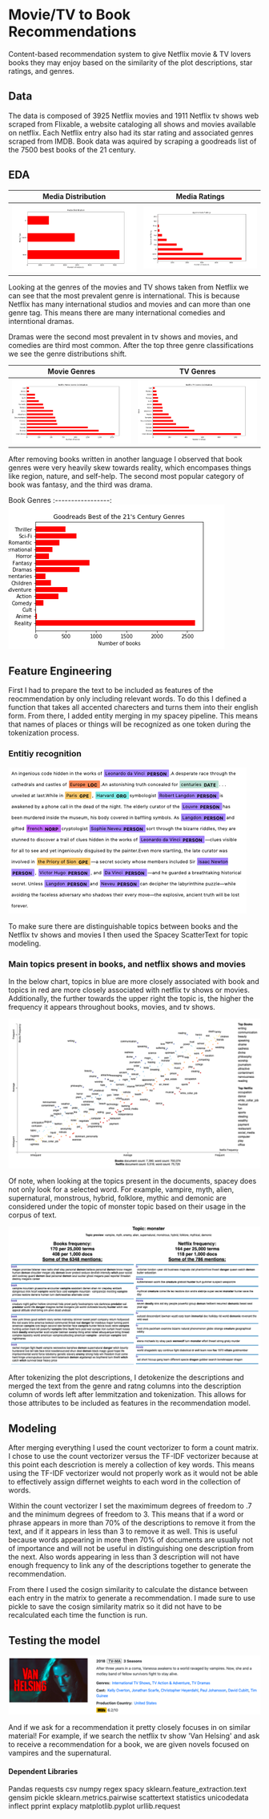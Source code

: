 # Movie/TV to Book Recommendations
Content-based recommendation system to give Netflix movie & TV lovers books they may enjoy based on the similarity of the plot descriptions, star ratings, and genres.

## Data
The data is composed of 3925 Netflix movies and 1911 Netflix tv shows web scraped from Flixable, a website cataloging all shows and movies available on netflix. Each Netflix entry also had its star rating and associated genres scraped from IMDB. Book data was aquired by scraping a goodreads list of the 7500 best books of the 21 century. 

## EDA

Media Distribution  |   Media Ratings
:---------------------:|:-------------------:
![alt_text](graphs/media_distribution.png) | ![alt_text](graphs/rounded_ratings.png) 

Looking at the genres of the movies and TV shows taken from Netflix we can see that the most prevalent genre is international. This is because Netflix has many international studios and movies and can more than one genre tag. This means there are many international comedies and interntional dramas. 

Dramas were the second most prevalent in tv shows and movies, and comedies are third most common. After the top three genre classifications we see the genre distributions shift.

Movie Genres        |  TV Genres  
:-------------------------:|:-------------------------:
![alt_text](graphs/netflix_movie_genres.png)  | ![alt_text](graphs/netflix_tv_genres.png) 

After removing books written in another language I observed that book genres were very heavily skew towards reality, which encompases things like region, nature, and self-help. The second most popular category of book was fantasy, and the third was drama.

Book Genres
:-----------------:
![alt_text](graphs/goodreads.png)

## Feature Engineering 

First I had to prepare the text to be included as features of the reocmmendation by only including relevant words. To do this I defined a function that takes all accented charecters and turns them into their english form. From there, I added entity merging in my spacey pipeline. This means that names of places or things will be recognized as one token during the tokenization process.

### Entitiy recognition

![alt_text](graphs/part_of_speech.png)

To make sure there are distinguishable topics between books and the Netflix tv shows and movies I then used the Spacey ScatterText for topic modeling. 

### Main topics present in books, and netflix shows and movies
In the below chart, topics in blue are more closely associated with book and topics in red are more closely associated with netflix tv shows or movies. Additionally, the further towards the upper right the topic is, the higher the frequency it appears throughout books, movies, and tv shows.

![alt_text](graphs/topic_descriptions.png)

Of note, when looking at the topics present in the documents, spacey does not only look for a selected word. For example, vampire, myth, alien, supernatural, monstrous, hybrid, folklore, mythic and demonic are considered under the topic of monster topic based on their usage in the corpus of text. 

![alt_text](graphs/book_plots.png)

After tokenizing the plot descriptions, I detokenize the descriptions and merged the text from the genre and ratng columns into the description column of words left after lemmitzation and tokenization. This allows for those attributes to be included as features in the recommendation model. 

## Modeling
After merging everything I used the count vectorizer to form a count matrix. I chose to use the count vectorizer versus the TF-IDF vectorizer because at this point each descriotion is merely a collection of key words. This means using the TF-IDF vectorizer would not properly work as it would not be able to effectively assign differnet weights to each word in the collection of words. 

Within the count vectorizer I set the maximimum degrees of freedom to .7 and the minimum degrees of freedom to 3. This means that if a word or phrase appears in more than 70% of the descriptions to remove it from the text, and if it appears in less than 3 to remove it as well. This is useful because words appearing in more then 70% of documents are usually not of importance and will not be useful in distinguishing one description from the next. Also words appearing in less than 3 description will not have enough frequency to link any of the descriptions together to generate the recommendation. 

From there I used the cosign similarity to calculate the distance between each entry in the matrix to generate a recommendation. I made sure to use pickle to save the cosign similarity matrix so it did not have to be recalculated each time the function is run.  

## Testing the model
![alt_text](graphs/van_helsing_description.png)

And if we ask for a recommendation it pretty closely focuses in on similar material! For example, if we search the netflix tv show 'Van Helsing' and ask to receive a recommendation for a book, we are given novels focused on vampires and the supernatural.  

#### Dependent Libraries
Pandas
requests
csv
numpy
regex
spacy
sklearn.feature_extraction.text
gensim
pickle
sklearn.metrics.pairwise
scattertext
statistics
unicodedata
inflect
pprint
explacy
matplotlib.pyplot
urllib.request
